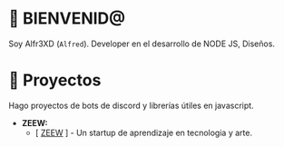 # 🖖 BIENVENID@
Soy Alfr3XD (`Alfred`). Developer en el desarrollo de NODE JS, Diseños.

# 📁 Proyectos
Hago proyectos de bots de discord y librerías útiles en javascript.
* **ZEEW:**
  *  [ [ZEEW](https://zeew.dev/) ] - Un startup de aprendizaje en tecnologia y arte.
